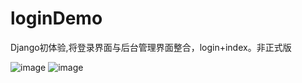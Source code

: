 # loginDemo
Django初体验,将登录界面与后台管理界面整合，login+index。非正式版

![image](http://github.com/lichengguang/loginDemo/raw/master/images-folder/login.png)
![image](http://github.com/lichengguang/loginDemo/raw/master/images-folder/index.png)
